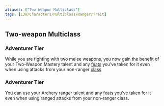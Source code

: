 ```yaml
---
aliases: ["Two Weapon Multiclass"]
tags: [13A/Characters/Multiclass/Ranger/Trait]
---
```


## Two-weapon Multiclass

### Adventurer Tier

While you are fighting with two melee weapons, you now gain the benefit of your Two-Weapon Mastery talent and any [feats](Compendium/13A/Character-Rules/Feats/Feats.md) you’ve taken for it even when using attacks from your non-ranger [class](Compendium/13A/Character-Rules/Class.md).

### Adventurer Tier

You can use your Archery ranger talent and any feats you’ve taken for it even when using ranged attacks from your non-ranger class.
